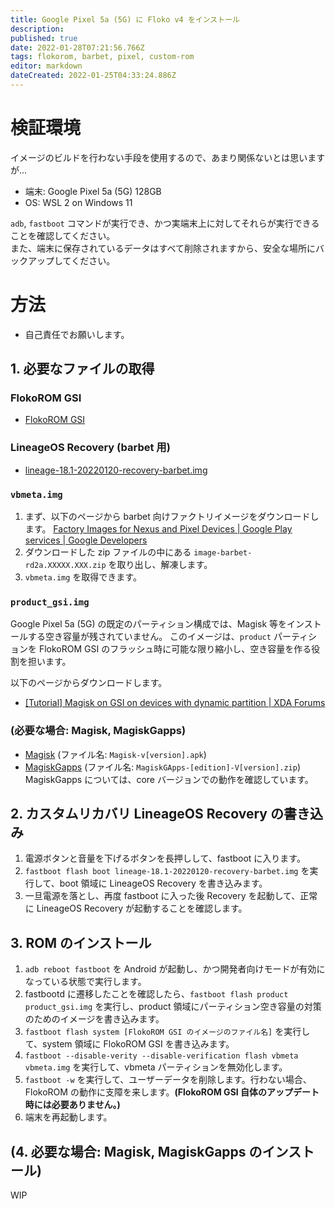 ```yaml
---
title: Google Pixel 5a (5G) に Floko v4 をインストール
description: 
published: true
date: 2022-01-28T07:21:56.766Z
tags: flokorom, barbet, pixel, custom-rom
editor: markdown
dateCreated: 2022-01-25T04:33:24.886Z
---
```


# 検証環境
イメージのビルドを行わない手段を使用するので、あまり関係ないとは思いますが...
* 端末: Google Pixel 5a (5G) 128GB
* OS: WSL 2 on Windows 11

`adb`, `fastboot` コマンドが実行でき、かつ実端末上に対してそれらが実行できることを確認してください。\
また、端末に保存されているデータはすべて削除されますから、安全な場所にバックアップしてください。

# 方法
* 自己責任でお願いします。
## 1. 必要なファイルの取得
### FlokoROM GSI
* [FlokoROM GSI](https://treble.andro.plus/)
### LineageOS Recovery (barbet 用)
* [lineage-18.1-20220120-recovery-barbet.img](https://mirrorbits.lineageos.org/recovery/barbet/20220120/lineage-18.1-20220120-recovery-barbet.img)
### `vbmeta.img`
1. まず、以下のページから barbet 向けファクトリイメージをダウンロードします。
[Factory Images for Nexus and Pixel Devices  |  Google Play services  |  Google Developers](https://developers.google.com/android/images)
1. ダウンロードした zip ファイルの中にある `image-barbet-rd2a.XXXXX.XXX.zip` を取り出し、解凍します。
1. `vbmeta.img` を取得できます。
### `product_gsi.img`
Google Pixel 5a (5G) の既定のパーティション構成では、Magisk 等をインストールする空き容量が残されていません。
このイメージは、`product` パーティションを FlokoROM GSI のフラッシュ時に可能な限り縮小し、空き容量を作る役割を担います。

以下のページからダウンロードします。
* [[Tutorial] Magisk on GSI on devices with dynamic partition | XDA Forums](https://forum.xda-developers.com/t/tutorial-magisk-on-gsi-on-devices-with-dynamic-partition.4311045/)
### (必要な場合: Magisk, MagiskGapps)
* [Magisk](https://github.com/topjohnwu/Magisk/releases) (ファイル名: `Magisk-v[version].apk`)
* [MagiskGapps](https://mg.pixel-fy.com/download.html) (ファイル名: `MagiskGApps-[edition]-V[version].zip`)
MagiskGapps については、core バージョンでの動作を確認しています。

## 2. カスタムリカバリ LineageOS Recovery の書き込み
1. 電源ボタンと音量を下げるボタンを長押しして、fastboot に入ります。
2. `fastboot flash boot lineage-18.1-20220120-recovery-barbet.img` を実行して、boot 領域に LineageOS Recovery を書き込みます。
3. 一旦電源を落とし、再度 fastboot に入った後 Recovery を起動して、正常に LineageOS Recovery が起動することを確認します。

## 3. ROM のインストール
1. `adb reboot fastboot` を Android が起動し、かつ開発者向けモードが有効になっている状態で実行します。
2. fastbootd に遷移したことを確認したら、`fastboot flash product product_gsi.img` を実行し、product 領域にパーティション空き容量の対策のためのイメージを書き込みます。
3. `fastboot flash system [FlokoROM GSI のイメージのファイル名]` を実行して、system 領域に FlokoROM GSI を書き込みます。
4. `fastboot --disable-verity --disable-verification flash vbmeta vbmeta.img` を実行して、vbmeta パーティションを無効化します。
5. `fastboot -w` を実行して、ユーザーデータを削除します。行わない場合、FlokoROM の動作に支障を来します。**(FlokoROM GSI 自体のアップデート時には必要ありません。)**
6. 端末を再起動します。

## (4. 必要な場合: Magisk, MagiskGapps のインストール)
WIP